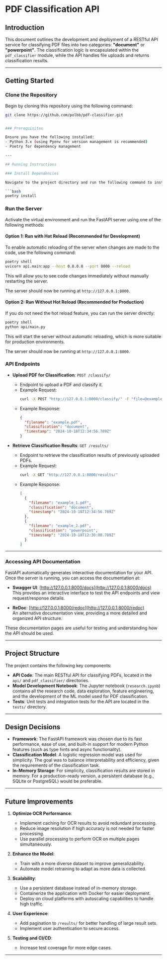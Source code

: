 
# PDF Classification API

## Introduction

This document outlines the development and deployment of a RESTful API service for classifying PDF files into two categories: **"document"** or **"powerpoint"**. The classification logic is encapsulated within the `pdf_classifier` module, while the API handles file uploads and returns classification results.

---

## Getting Started

### Clone the Repository

Begin by cloning this repository using the following command:

```bash
git clone https://github.com/polbb/pdf-classifier.git


### Prerequisites

Ensure you have the following installed:
- Python 3.x (using Pyenv for version management is recommended)
- Poetry for dependency management

---

## Running Instructions

### Install Dependencies

Navigate to the project directory and run the following command to install dependencies:

```bash
poetry install
```

### Run the Server

Activate the virtual environment and run the FastAPI server using one of the following methods:

#### Option 1: Run with Hot Reload (Recommended for Development)

To enable automatic reloading of the server when changes are made to the code, use the following command:

```bash
poetry shell
uvicorn api.main:app --host 0.0.0.0 --port 8000 --reload
```

This will allow you to see code changes immediately without manually restarting the server.

The server should now be running at `http://127.0.0.1:8000`.

#### Option 2: Run Without Hot Reload (Recommended for Production)

If you do not need the hot reload feature, you can run the server directly:

```bash
poetry shell
python api/main.py
```

This will start the server without automatic reloading, which is more suitable for production environments.

The server should now be running at `http://127.0.0.1:8000`.
### API Endpoints

- **Upload PDF for Classification**: `POST /classify/`
  - Endpoint to upload a PDF and classify it.
  - Example Request:
    ```bash
    curl -X POST "http://127.0.0.1:8000/classify/" -F "file=@example.pdf"
    ```
  - Example Response:
    ```json
    {
      "filename": "example.pdf",
      "classification": "document",
      "timestamp": "2024-10-18T12:34:56.789Z"
    }
    ```

- **Retrieve Classification Results**: `GET /results/`
  - Endpoint to retrieve the classification results of previously uploaded PDFs.
  - Example Request:
    ```bash
    curl -X GET "http://127.0.0.1:8000/results/"
    ```
  - Example Response:
    ```json
    [
      {
        "filename": "example_1.pdf",
        "classification": "document",
        "timestamp": "2024-10-18T12:34:56.789Z"
      },
      {
        "filename": "example_2.pdf",
        "classification": "powerpoint",
        "timestamp": "2024-10-18T12:30:00.789Z"
      }
    ]
    ```

---

### Accessing API Documentation

FastAPI automatically generates interactive documentation for your API. Once the server is running, you can access the documentation at:

- **Swagger UI**: [http://127.0.0.1:8000/docs](http://127.0.0.1:8000/docs)  
  This provides an interactive interface to test the API endpoints and view request/response details.

- **ReDoc**: [http://127.0.0.1:8000/redoc](http://127.0.0.1:8000/redoc)  
  An alternative documentation view, providing a more detailed and organized API structure.

These documentation pages are useful for testing and understanding how the API should be used.


---

## Project Structure

The project contains the following key components:

- **API Code**: The main RESTful API for classifying PDFs, located in the `api/` and `pdf_classifier/` directories.
- **Model Development Notebook**: The Jupyter notebook (`research.ipynb`) contains all the research code, data exploration, feature engineering, and the development of the ML model used for PDF classification.
- **Tests**: Unit tests and integration tests for the API are located in the `tests/` directory.


---

## Design Decisions

- **Framework**: The FastAPI framework was chosen due to its fast performance, ease of use, and built-in support for modern Python features (such as type hints and async functionality).
- **Classification Model**: A logistic regression model was used for simplicity. The goal was to balance interpretability and efficiency, given the requirements of the classification task.
- **In-Memory Storage**: For simplicity, classification results are stored in memory. For a production-ready version, a persistent database (e.g., SQLite or PostgreSQL) would be preferable.

---

## Future Improvements

1. **Optimize OCR Performance**:
   - Implement caching for OCR results to avoid redundant processing.
   - Reduce image resolution if high accuracy is not needed for faster processing.
   - Use parallel processing to perform OCR on multiple pages simultaneously.

2. **Enhance the Model**:
   - Train with a more diverse dataset to improve generalizability.
   - Automate model retraining to adapt as more data is collected.

3. **Scalability**:
   - Use a persistent database instead of in-memory storage.
   - Containerize the application with Docker for easier deployment.
   - Deploy on cloud platforms with autoscaling capabilities to handle high traffic.

4. **User Experience**:
   - Add pagination to `/results/` for better handling of large result sets.
   - Implement user authentication to secure access.

5. **Testing and CI/CD**:
   - Increase test coverage for more edge cases.



---